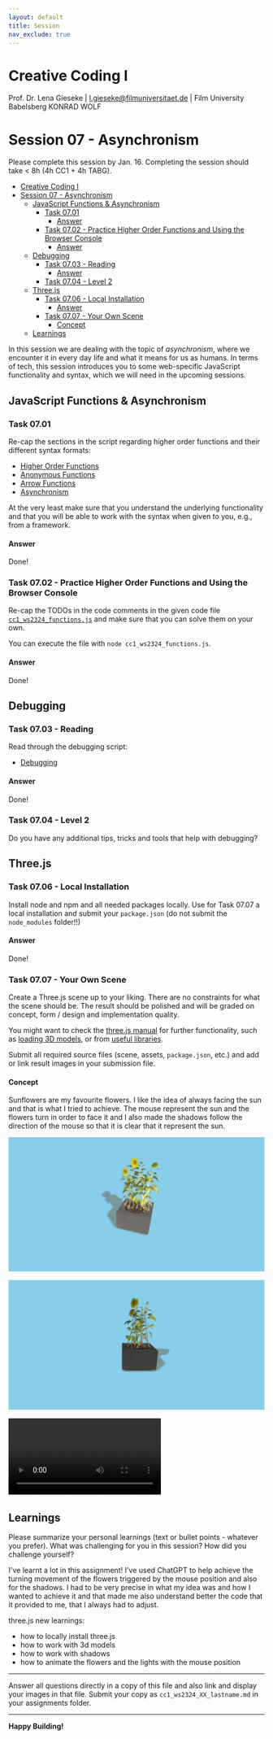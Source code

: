 ```yaml
---
layout: default
title: Session
nav_exclude: true
---
```



# Creative Coding I

Prof. Dr. Lena Gieseke \| l.gieseke@filmuniversitaet.de  \| Film University Babelsberg KONRAD WOLF
  


# Session 07 - Asynchronism

Please complete this session by Jan. 16. Completing the session should take < 8h (4h CC1 + 4h TABG). 


- [Creative Coding I](#creative-coding-i)
- [Session 07 - Asynchronism](#session-07---asynchronism)
  - [JavaScript Functions \& Asynchronism](#javascript-functions--asynchronism)
    - [Task 07.01](#task-0701)
      - [Answer](#answer)
    - [Task 07.02 - Practice Higher Order Functions and Using the Browser Console](#task-0702---practice-higher-order-functions-and-using-the-browser-console)
      - [Answer](#answer-1)
  - [Debugging](#debugging)
    - [Task 07.03 - Reading](#task-0703---reading)
      - [Answer](#answer-2)
    - [Task 07.04 - Level 2](#task-0704---level-2)
  - [Three.js](#threejs)
    - [Task 07.06 - Local Installation](#task-0706---local-installation)
      - [Answer](#answer-3)
    - [Task 07.07 - Your Own Scene](#task-0707---your-own-scene)
      - [Concept](#concept)
  - [Learnings](#learnings)



In this session we are dealing with the topic of *asynchronism*, where we encounter it in every day life and what it means for us as humans. In terms of tech, this session introduces you to some web-specific JavaScript functionality and syntax, which we will need in the upcoming sessions.  


## JavaScript Functions & Asynchronism

### Task 07.01

Re-cap the sections in the script regarding higher order functions and their different syntax formats:

* [Higher Order Functions](../../02_scripts/cc1_ws2324_04_javascript_script.md#higher-order-functions)
* [Anonymous Functions](../../02_scripts/cc1_ws2324_04_javascript_script.md#anonymous-functions)
* [Arrow Functions](../../02_scripts/cc1_ws2324_04_javascript_script.md#arrow-functions)
* [Asynchronism](../../02_scripts/cc1_ws2324_04_javascript_script.md#asynchronism)

At the very least make sure that you understand the underlying functionality and that you will be able to work with the syntax when given to you, e.g., from a framework. 

#### Answer
Done! 

### Task 07.02 - Practice Higher Order Functions and Using the Browser Console

Re-cap the TODOs in the code comments in the given code file [`cc1_ws2324_functions.js`](cc1_ws2324_functions.js) and make sure that you can solve them on your own.

You can execute the file with `node cc1_ws2324_functions.js`.

#### Answer
Done! 

## Debugging

### Task 07.03 - Reading

Read through the debugging script:

* [Debugging](../../02_scripts/cc1_ws2324_07_debugging_script.md)

#### Answer
Done! 

### Task 07.04 - Level 2

Do you have any additional tips, tricks and tools that help with debugging?


## Three.js

### Task 07.06 - Local Installation

Install node and npm and all needed packages locally. Use for Task 07.07 a local installation and submit your `package.json` (do not submit the `node_modules` folder!!)

#### Answer
Done! 

### Task 07.07 - Your Own Scene

Create a Three.js scene up to your liking. There are no constraints for what the scene should be. The result should be polished and will be graded on concept, form / design and implementation quality.

You might want to check the [three.js manual](https://threejs.org/docs/index.html#manual/en/introduction/Creating-a-scene) for further functionality, such as [loading 3D models](https://threejs.org/docs/index.html#manual/en/introduction/Loading-3D-models), or from [useful libraries](https://threejs.org/docs/index.html#manual/en/introduction/Libraries-and-Plugins).

Submit all required source files (scene, assets, `package.json`, etc.) and add or link result images in your submission file.

#### Concept

Sunflowers are my favourite flowers. I like the idea of always facing the sun and that is what I tried to achieve. The mouse represent the sun and the flowers turn in order to face it and I also made the shadows follow the direction of the mouse so that it is clear that it represent the sun. 

![screen1](screen1.png)

![screen2](screen2.png)

<video src="video.mp4" controls title="Title"></video>



## Learnings

Please summarize your personal learnings (text or bullet points - whatever you prefer). What was challenging for you in this session? How did you challenge yourself?

I've learnt a lot in this assignment! I've used ChatGPT to help achieve the turning movement of the flowers triggered by the mouse position and also for the shadows. I had to be very precise in what my idea was and how I wanted to achieve it and that made me also understand better the code that it provided to me, that I always had to adjust. 

three.js new learnings:
- how to locally install three.js
- how to work with 3d models
- how to work with shadows 
- how to animate the flowers and the lights with the mouse position
---

Answer all questions directly in a copy of this file and also link and display your images in that file. Submit your copy as `cc1_ws2324_XX_lastname.md` in your assignments folder.

---


**Happy Building!**
